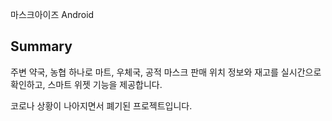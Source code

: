 마스크아이즈 Android
 
## Summary

주변 약국, 농협 하나로 마트, 우체국, 공적 마스크 판매 위치 정보와 재고를 실시간으로 확인하고, 스마트 위젯 기능을 제공합니다.


코로나 상황이 나아지면서 폐기된 프로젝트입니다.